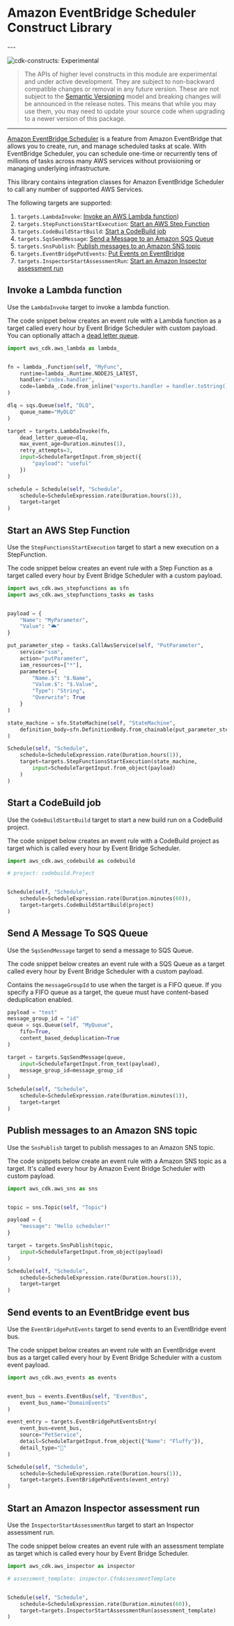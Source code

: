 # Amazon EventBridge Scheduler Construct Library

<!--BEGIN STABILITY BANNER-->---


![cdk-constructs: Experimental](https://img.shields.io/badge/cdk--constructs-experimental-important.svg?style=for-the-badge)

> The APIs of higher level constructs in this module are experimental and under active development.
> They are subject to non-backward compatible changes or removal in any future version. These are
> not subject to the [Semantic Versioning](https://semver.org/) model and breaking changes will be
> announced in the release notes. This means that while you may use them, you may need to update
> your source code when upgrading to a newer version of this package.

---
<!--END STABILITY BANNER-->

[Amazon EventBridge Scheduler](https://aws.amazon.com/blogs/compute/introducing-amazon-eventbridge-scheduler/) is a feature from Amazon EventBridge
that allows you to create, run, and manage scheduled tasks at scale. With EventBridge Scheduler, you can schedule one-time or recurrently tens
of millions of tasks across many AWS services without provisioning or managing underlying infrastructure.

This library contains integration classes for Amazon EventBridge Scheduler to call any
number of supported AWS Services.

The following targets are supported:

1. `targets.LambdaInvoke`: [Invoke an AWS Lambda function](#invoke-a-lambda-function))
2. `targets.StepFunctionsStartExecution`: [Start an AWS Step Function](#start-an-aws-step-function)
3. `targets.CodeBuildStartBuild`: [Start a CodeBuild job](#start-a-codebuild-job)
4. `targets.SqsSendMessage`: [Send a Message to an Amazon SQS Queue](#send-a-message-to-sqs-queue)
5. `targets.SnsPublish`: [Publish messages to an Amazon SNS topic](#publish-messages-to-an-amazon-sns-topic)
6. `targets.EventBridgePutEvents`: [Put Events on EventBridge](#send-events-to-an-eventbridge-event-bus)
7. `targets.InspectorStartAssessmentRun`: [Start an Amazon Inspector assessment run](#start-an-amazon-inspector-assessment-run)

## Invoke a Lambda function

Use the `LambdaInvoke` target to invoke a lambda function.

The code snippet below creates an event rule with a Lambda function as a target
called every hour by Event Bridge Scheduler with custom payload. You can optionally attach a
[dead letter queue](https://docs.aws.amazon.com/eventbridge/latest/userguide/rule-dlq.html).

```python
import aws_cdk.aws_lambda as lambda_


fn = lambda_.Function(self, "MyFunc",
    runtime=lambda_.Runtime.NODEJS_LATEST,
    handler="index.handler",
    code=lambda_.Code.from_inline("exports.handler = handler.toString()")
)

dlq = sqs.Queue(self, "DLQ",
    queue_name="MyDLQ"
)

target = targets.LambdaInvoke(fn,
    dead_letter_queue=dlq,
    max_event_age=Duration.minutes(1),
    retry_attempts=3,
    input=ScheduleTargetInput.from_object({
        "payload": "useful"
    })
)

schedule = Schedule(self, "Schedule",
    schedule=ScheduleExpression.rate(Duration.hours(1)),
    target=target
)
```

## Start an AWS Step Function

Use the `StepFunctionsStartExecution` target to start a new execution on a StepFunction.

The code snippet below creates an event rule with a Step Function as a target
called every hour by Event Bridge Scheduler with a custom payload.

```python
import aws_cdk.aws_stepfunctions as sfn
import aws_cdk.aws_stepfunctions_tasks as tasks


payload = {
    "Name": "MyParameter",
    "Value": "🌥️"
}

put_parameter_step = tasks.CallAwsService(self, "PutParameter",
    service="ssm",
    action="putParameter",
    iam_resources=["*"],
    parameters={
        "Name.$": "$.Name",
        "Value.$": "$.Value",
        "Type": "String",
        "Overwrite": True
    }
)

state_machine = sfn.StateMachine(self, "StateMachine",
    definition_body=sfn.DefinitionBody.from_chainable(put_parameter_step)
)

Schedule(self, "Schedule",
    schedule=ScheduleExpression.rate(Duration.hours(1)),
    target=targets.StepFunctionsStartExecution(state_machine,
        input=ScheduleTargetInput.from_object(payload)
    )
)
```

## Start a CodeBuild job

Use the `CodeBuildStartBuild` target to start a new build run on a CodeBuild project.

The code snippet below creates an event rule with a CodeBuild project as target which is
called every hour by Event Bridge Scheduler.

```python
import aws_cdk.aws_codebuild as codebuild

# project: codebuild.Project


Schedule(self, "Schedule",
    schedule=ScheduleExpression.rate(Duration.minutes(60)),
    target=targets.CodeBuildStartBuild(project)
)
```

## Send A Message To SQS Queue

Use the `SqsSendMessage` target to send a message to SQS Queue.

The code snippet below creates an event rule with a SQS Queue as a target
called every hour by Event Bridge Scheduler with a custom payload.

Contains the `messageGroupId` to use when the target is a FIFO queue. If you specify
a FIFO queue as a target, the queue must have content-based deduplication enabled.

```python
payload = "test"
message_group_id = "id"
queue = sqs.Queue(self, "MyQueue",
    fifo=True,
    content_based_deduplication=True
)

target = targets.SqsSendMessage(queue,
    input=ScheduleTargetInput.from_text(payload),
    message_group_id=message_group_id
)

Schedule(self, "Schedule",
    schedule=ScheduleExpression.rate(Duration.minutes(1)),
    target=target
)
```

## Publish messages to an Amazon SNS topic

Use the `SnsPublish` target to publish messages to an Amazon SNS topic.

The code snippets below create an event rule with a Amazon SNS topic as a target.
It's called every hour by Amazon Event Bridge Scheduler with custom payload.

```python
import aws_cdk.aws_sns as sns


topic = sns.Topic(self, "Topic")

payload = {
    "message": "Hello scheduler!"
}

target = targets.SnsPublish(topic,
    input=ScheduleTargetInput.from_object(payload)
)

Schedule(self, "Schedule",
    schedule=ScheduleExpression.rate(Duration.hours(1)),
    target=target
)
```

## Send events to an EventBridge event bus

Use the `EventBridgePutEvents` target to send events to an EventBridge event bus.

The code snippet below creates an event rule with an EventBridge event bus as a target
called every hour by Event Bridge Scheduler with a custom event payload.

```python
import aws_cdk.aws_events as events


event_bus = events.EventBus(self, "EventBus",
    event_bus_name="DomainEvents"
)

event_entry = targets.EventBridgePutEventsEntry(
    event_bus=event_bus,
    source="PetService",
    detail=ScheduleTargetInput.from_object({"Name": "Fluffy"}),
    detail_type="🐶"
)

Schedule(self, "Schedule",
    schedule=ScheduleExpression.rate(Duration.hours(1)),
    target=targets.EventBridgePutEvents(event_entry)
)
```

## Start an Amazon Inspector assessment run

Use the `InspectorStartAssessmentRun` target to start an Inspector assessment run.

The code snippet below creates an event rule with an assessment template as target which is
called every hour by Event Bridge Scheduler.

```python
import aws_cdk.aws_inspector as inspector

# assessment_template: inspector.CfnAssessmentTemplate


Schedule(self, "Schedule",
    schedule=ScheduleExpression.rate(Duration.minutes(60)),
    target=targets.InspectorStartAssessmentRun(assessment_template)
)
```
